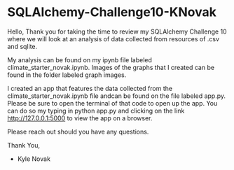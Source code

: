 # SQLAlchemy-Challenge10-KNovak

Hello,
Thank you for taking the time to review my SQLAlchemy Challenge 10 where we will look at an analysis of data collected from resources of .csv and sqlite.

My analysis can be found on my ipynb file labeled climate_starter_novak.ipynb. Images of the graphs that I created can be found in the folder labeled graph images.

I created an app that features the data collected from the climate_starter_novak.ipynb file andcan be found on the file labeled app.py. Please be sure to open the terminal of that code to open up the app. You can do so my typing in python app.py and clicking on the link http://127.0.0.1:5000 to view the app on a browser.

Please reach out should you have any questions.

Thank You,
- Kyle Novak
